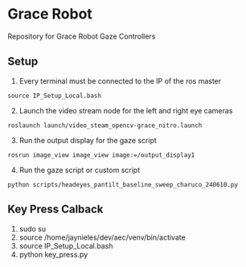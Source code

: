# Grace Robot
Repository for Grace Robot Gaze Controllers

## Setup

1. Every terminal must be connected to the IP of the ros master
~~~
source IP_Setup_Local.bash
~~~
2. Launch the video stream node for the left and right eye cameras
~~~
roslaunch launch/video_steam_opencv-grace_nitro.launch
~~~
3. Run the output display for the gaze script
~~~
rosrun image_view image_view image:=/output_display1
~~~
4. Run the gaze script or custom script
~~~
python scripts/headeyes_pantilt_baseline_sweep_charuco_240610.py
~~~


## Key Press Calback
1. sudo su
2. source /home/jaynieles/dev/aec/venv/bin/activate
3. source IP_Setup_Local.bash
4. python key_press.py